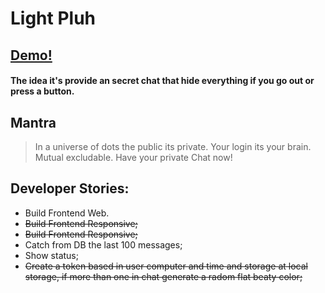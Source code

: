 # Light Pluh

## [Demo!](https://light-news.web.app/) 
#### The idea it's provide an secret chat that hide everything if you go out or press a button.


## Mantra
> In a universe of dots the public its private.
> Your login its your brain.
> Mutual excludable.
> Have your private Chat now!

 
## Developer Stories:
-  Build Frontend Web.
-  <del>Build Frontend Responsive;<del>
-  <del>Build Frontend Responsive;<del>
-  Catch from DB the last 100 messages;
-  Show status;
-  <del>Create a token based in user computer and time and storage at local storage, if more than one in chat generate a radom flat beaty color;<del>


